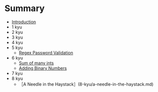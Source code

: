 # Summary

* [Introduction](README.md)
* 1 kyu
* 2 kyu
* 3 kyu
* 4 kyu
* 5 kyu
    * [Regex Password Validation](5-kyu/regex-password-validation.md)
* 6 kyu
    * [Sum of many ints](6-kyu/sum-of-many-ints.md)
    * [Adding Binary Numbers](6-kyu/adding-binary-numbers.md)
* 7 kyu
* 8 kyu
    * ［A Needle in the Haystack］(8-kyu/a-needle-in-the-haystack.md)

